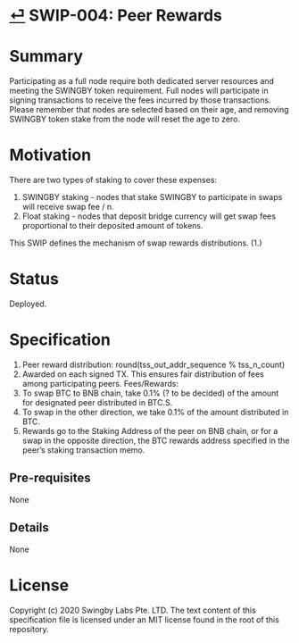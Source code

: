 # [⏎](./readme.md) SWIP-004: Peer Rewards

# Summary

Participating as a full node require both dedicated server resources and meeting the SWINGBY token requirement.
Full nodes will participate in signing transactions to receive the fees incurred by those transactions.
Please remember that nodes are selected based on their age, and removing SWINGBY token stake from the node will reset the age to zero.

# Motivation

There are two types of staking to cover these expenses:

1. SWINGBY staking - nodes that stake SWINGBY to participate in swaps will
   receive swap fee / n.
2. Float staking - nodes that deposit bridge currency will get swap fees
   proportional to their deposited amount of tokens.

This SWIP defines the mechanism of swap rewards distributions. (1.)

# Status

Deployed.

# Specification

1. Peer reward distribution: round(tss_out_addr_sequence % tss_n_count)
2. Awarded on each signed TX. This ensures fair distribution of fees among participating peers.
   Fees/Rewards:
3. To swap BTC to BNB chain, take 0.1% (? to be decided) of the amount for designated peer distributed in BTC.S.
4. To swap in the other direction, we take 0.1% of the amount distributed in BTC.
5. Rewards go to the Staking Address of the peer on BNB chain, or for a swap in the opposite direction, the BTC rewards address specified in the peer’s staking transaction memo.

## Pre-requisites

None

## Details

None

# License

Copyright (c) 2020 Swingby Labs Pte. LTD. The text content of this specification file is licensed under an MIT license found in the root of this repository.
